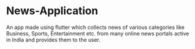 # News-Application

An app made using flutter which collects news of various categories like Business, Sports, Entertainment etc. from many online news portals active in India and provides them to the user. 
